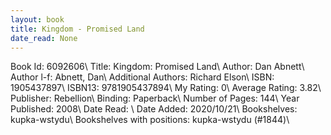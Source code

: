 ```yaml
---
layout: book
title: Kingdom - Promised Land
date_read: None
---
```


Book Id: 6092606\ 
Title: Kingdom: Promised Land\ 
Author: Dan Abnett\ 
Author l-f: Abnett, Dan\ 
Additional Authors: Richard Elson\ 
ISBN: 1905437897\ 
ISBN13: 9781905437894\ 
My Rating: 0\ 
Average Rating: 3.82\ 
Publisher: Rebellion\ 
Binding: Paperback\ 
Number of Pages: 144\ 
Year Published: 2008\ 
Date Read: \ 
Date Added: 2020/10/21\ 
Bookshelves: kupka-wstydu\ 
Bookshelves with positions: kupka-wstydu (#1844)\ 

